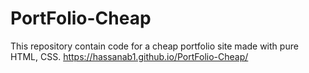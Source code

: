# PortFolio-Cheap
This repository contain code for a cheap portfolio site made with pure HTML, CSS.
https://hassanab1.github.io/PortFolio-Cheap/
